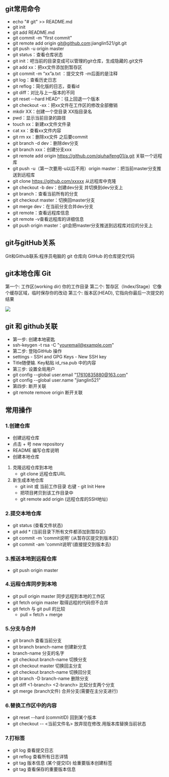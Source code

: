 

## git常用命令
- echo "# git" >> README.md
- git init
- git add README.md
- git commit -m "first commit"
- git remote add origin git@github.com:jianglin521/git.git
- git push -u origin master
- git status：查看仓库状态
- git init：吧当前的目录变成可以管理的git仓库，生成隐藏的.git文件
- git add xx：把xx文件添加到暂存区
- git commit -m “xx”a.txt ：提交文件 -m后面的是注释
- git log：查看历史日志
- git reflog：简化版的日志，查看id
- git diff：对比与上一版本的不同
- git reset --hard HEAD^：往上回退一个版本
- git checkout -xx：把xx文件在工作区的修改全部撤销
- mkdir XX：创建一个空目录 XX指目录名
- pwd：显示当前目录的路径
- touch xx：新建xx文件文件录
- cat xx：查看xx文件内容
- git rm xx：删除xx文件 之后要commit
- git branch -d dev：删除dev分支
- git branch xxx：创建分支xxx
- git remote add origin https://github.com/qiuhaifeng01/a.git 关联一个远程库
- git push -u（第一次要用-u以后不用）origin master：把当前master分支推送到远程库
- git clone https://github.com/xxxxx   从远程库中克隆
- git checkout -b dev：创建dev分支 并切换到dev分支上
- git branch：查看当前所有的分支
- git checkout master：切换回master分支
- git merge dev：在当前分支合并dev分支
- git remote：查看远程库信息
- git remote -v查看远程库的详细信息
- git push origin master：git会把master分支推送到远程库对应的分支上

## git与gitHub关系
 Git和Github联系:程序员电脑的 git 仓库向 GitHub 的仓库提交代码

## git本地仓库 Git
第一个: 工作区(working dir) 你的工作目录
第二个: 暂存区（Index/Stage）它像个缓存区域，临时保存你的改动
第三个: 版本区(HEAD), 它指向你最后一次提交的结果

![](http://i.imgur.com/w6IhcMa.jpg)

## git 和 github关联
- 第一步: 创建本地密匙
 - ssh-keygen -t rsa -C "youremail@example.com"
- 第二步: 登陆GitHub 操作
 - settings - SSH and GPG Keys - New SSH key
 - Title随便输. Key粘贴 id_rsa.pub 中的内容
- 第三步: 设置全局用户
 - git config --global user.email "17610835880@163.com"
 - git config --global user.name "jianglin521"
- 第四步:  断开关联
 - git remote remove origin 断开关联 

## 常用操作
### 1.创建仓库
- 创建远程仓库
 - 点击 + 号  new repository
 - README  编写仓库说明
- 创建本地仓库
 1. 克隆远程仓库到本地 
	 - git clone 远程仓库URL
 2. 新生成本地仓库
	 - git init 或 当前工作目录 右键 - git Init Here
	 - 把项目拷贝到该工作目录中
	 - git remote add origin (远程仓库的SSH地址)

### 2.提交本地仓库
- git status (查看文件状态)
- git add * (当前目录下所有文件都添加到暂存区)
- git commit -m 'commit说明'  (从暂存区提交到版本区)
- git commit -am 'commit说明'(直接提交到版本去)

### 3.推送本地到远程仓库
- git push origin master

### 4.远程仓库同步到本地
- git pull origin master 同步远程到本地的工作区
- git fetch origin master 取得远程的代码但不合并
- git fetch 与 git pull 的比较
	- pull = fetch + merge

### 5.分支与合并
- git branch 查看当前分支
- git branch branch-name  创建新分支
 - branch-name 分支的名字
- git checkout  branch-name 切换分支	
- git checkout master 切换回主分支
- git checkout  branch-name  切换回分支
- git branch -D  branch-name  删除分支
- git diff <1-branch> <2-branch> 比较分支两个分支
- git merge (branch文件) 合并分支(需要在主分支进行)

### 6.替换工作区中的内容
- git reset --hard (commitID) 回到某个版本
- git checkout -- <当前文件名> 放弃现在修改.用版本库替换当前状态

### 7.打标签
- git log 查看提交日志
- git reflog 查看所有日志详情
- git tag 版本信息 (某个提交ID) 给重要版本创建标签
- git tag 查看保存的重要版本信息





 


